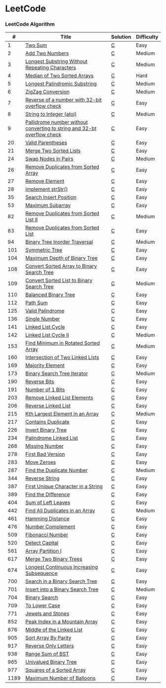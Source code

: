 LeetCode
========

### LeetCode Algorithm


| # | Title | Solution | Difficulty |
|---| ----- | -------- | ---------- |
|1|[Two Sum](https://leetcode.com/problems/two-sum/) | [C](./src/1.c)|Easy
|2|[Add Two Numbers](https://leetcode.com/problems/add-two-numbers/) | [C](./src/2.c)|Medium|
|3|[Longest Substring Without Repeating Characters](https://leetcode.com/problems/longest-substring-without-repeating-characters/) | [C](./src/3.c)|Medium|
|4|[Median of Two Sorted Arrays](https://leetcode.com/problems/median-of-two-sorted-arrays/) | [C](./src/4.c)|Hard|
|5|[Longest Palindromic Substring](https://leetcode.com/problems/longest-palindromic-substring/) | [C](./src/5.c)|Medium|
|6|[ZigZag Conversion](https://leetcode.com/problems/zigzag-conversion/) | [C](./src/6.c)|Medium|
|7|[Reverse of a number with 32-bit overflow check](https://leetcode.com/problems/reverse-integer/) | [C](./src/7.c)|Easy|
|8|[String to Integer (atoi)](https://leetcode.com/problems/string-to-integer-atoi/) | [C](./src/8.c) |Medium|
|9|[Pallidrome number without converting to string and 32-bt overflow check](https://leetcode.com/problems/palindrome-number/) | [C](./src/9.c)|Easy|
|20|[Valid Parentheses](https://leetcode.com/problems/valid-parentheses/) | [C](./src/20.c)|Easy|
|21|[Merge Two Sorted Lists](https://leetcode.com/problems/merge-two-sorted-lists/) | [C](./src/21.c)|Easy|
|24|[Swap Nodes in Pairs](https://leetcode.com/problems/swap-nodes-in-pairs/) | [C](./src/24.c)|Medium|
|26|[Remove Duplicates from Sorted Array](https://leetcode.com/problems/remove-duplicates-from-sorted-array/) | [C](./src/26.c)|Easy|
|27|[Remove Element](https://leetcode.com/problems/remove-element/) | [C](./src/27.c)|Easy|
|28|[Implement strStr()](https://leetcode.com/problems/implement-strstr/) | [C](./src/28.c)|Easy|
|35|[Search Insert Position](https://leetcode.com/problems/search-insert-position/) | [C](./src/35.c)|Easy|
|53|[Maximum Subarray](https://leetcode.com/problems/maximum-subarray/) | [C](./src/53.c)|Easy|
|82|[Remove Duplicates from Sorted List II](https://leetcode.com/problems/remove-duplicates-from-sorted-list-ii/) | [C](./src/82.c)|Medium|
|83|[Remove Duplicates from Sorted List](https://leetcode.com/problems/remove-duplicates-from-sorted-list/) | [C](./src/83.c)|Easy|
|94|[Binary Tree Inorder Traversal](https://leetcode.com/problems/binary-tree-inorder-traversal/) | [C](./src/94.c)|Medium|
|101|[Symmetric Tree](https://leetcode.com/problems/symmetric-tree/) | [C](./src/101.c)|Easy|
|104|[Maximum Depth of Binary Tree](https://leetcode.com/problems/maximum-depth-of-binary-tree/) | [C](./src/104.c)|Easy|
|108|[Convert Sorted Array to Binary Search Tree](https://leetcode.com/problems/convert-sorted-array-to-binary-search-tree/) | [C](./src/108.c)|Easy|
|109|[Convert Sorted List to Binary Search Tree](https://leetcode.com/problems/convert-sorted-list-to-binary-search-tree/) | [C](./src/109.c)|Medium|
|110|[Balanced Binary Tree](https://leetcode.com/problems/balanced-binary-tree/) | [C](./src/110.c)|Easy|
|112|[Path Sum](https://leetcode.com/problems/path-sum/) | [C](./src/112.c)|Easy|
|125|[Valid Palindrome](https://leetcode.com/problems/valid-palindrome/) | [C](./src/125.c)|Easy|
|136|[Single Number](https://leetcode.com/problems/single-number/) | [C](./src/136.c)|Easy|
|141|[Linked List Cycle](https://leetcode.com/problems/linked-list-cycle/) | [C](./src/141.c)|Easy|
|142|[Linked List Cycle II](https://leetcode.com/problems/linked-list-cycle-ii/) | [C](./src/142.c)|Medium|
|153|[Find Minimum in Rotated Sorted Array](https://leetcode.com/problems/find-minimum-in-rotated-sorted-array/) | [C](./src/153.c)|Medium|
|160|[Intersection of Two Linked Lists](https://leetcode.com/problems/intersection-of-two-linked-lists/) | [C](./src/160.c)|Easy|
|169|[Majority Element](https://leetcode.com/problems/majority-element/) | [C](./src/169.c)|Easy|
|173|[Binary Search Tree Iterator](https://leetcode.com/problems/binary-search-tree-iterator/) | [C](./src/173.c)|Medium|
|190|[Reverse Bits](https://leetcode.com/problems/reverse-bits/) | [C](./src/190.c)|Easy|
|191|[Number of 1 Bits](https://leetcode.com/problems/number-of-1-bits/) | [C](./src/191.c)|Easy|
|203|[Remove Linked List Elements](https://leetcode.com/problems/remove-linked-list-elements/) | [C](./src/203.c)|Easy|
|206|[Reverse Linked List](https://leetcode.com/problems/reverse-linked-list/) | [C](./src/206.c)|Easy|
|215|[Kth Largest Element in an Array](https://leetcode.com/problems/kth-largest-element-in-an-array/) | [C](./src/215.c)|Medium|
|217|[Contains Duplicate](https://leetcode.com/problems/contains-duplicate/) | [C](./src/217.c)|Easy|
|226|[Invert Binary Tree](https://leetcode.com/problems/invert-binary-tree/) | [C](./src/226.c)|Easy|
|234|[Palindrome Linked List](https://leetcode.com/problems/palindrome-linked-list/) | [C](./src/234.c)|Easy|
|268|[Missing Number](https://leetcode.com/problems/missing-number/) | [C](./src/268.c)|Easy|
|278|[First Bad Version](https://leetcode.com/problems/first-bad-version/) | [C](./src/278.c)|Easy|
|283|[Move Zeroes](https://leetcode.com/problems/move-zeroes/) | [C](./src/283.c)|Easy|
|287|[Find the Duplicate Number](https://leetcode.com/problems/find-the-duplicate-number/) | [C](./src/287.c)|Medium|
|344|[Reverse String](https://leetcode.com/problems/reverse-string/) | [C](./src/344.c)|Easy|
|387|[First Unique Character in a String](https://leetcode.com/problems/first-unique-character-in-a-string/) | [C](./src/387.c)|Easy|
|389|[Find the Difference](https://leetcode.com/problems/find-the-difference/) | [C](./src/389.c)|Easy|
|404|[Sum of Left Leaves](https://leetcode.com/problems/sum-of-left-leaves/) | [C](./src/404.c)|Easy|
|442|[Find All Duplicates in an Array](https://leetcode.com/problems/find-all-duplicates-in-an-array/) | [C](./src/442.c)|Medium|
|461|[Hamming Distance](https://leetcode.com/problems/hamming-distance/) | [C](./src/461.c) |Easy|
|476|[Number Complement](https://leetcode.com/problems/number-complement/) | [C](./src/476.c)|Easy|
|509|[Fibonacci Number](https://leetcode.com/problems/fibonacci-number/) | [C](./src/509.c)|Easy|
|520|[Detect Capital](https://leetcode.com/problems/detect-capital/) | [C](./src/520.c)|Easy|
|561|[Array Partition I](https://leetcode.com/problems/array-partition-i/) | [C](./src/561.c)|Easy|
|617|[Merge Two Binary Trees](https://leetcode.com/problems/merge-two-binary-trees/) | [C](./src/617.c)|Easy|
|674|[Longest Continuous Increasing Subsequence](https://leetcode.com/problems/longest-continuous-increasing-subsequence/) | [C](./src/674.c)|Easy|
|700|[Search in a Binary Search Tree](https://leetcode.com/problems/search-in-a-binary-search-tree/) | [C](./src/700.c)|Easy|
|701|[Insert into a Binary Search Tree](https://leetcode.com/problems/insert-into-a-binary-search-tree/) | [C](./src/701.c)|Medium|
|704|[Binary Search](https://leetcode.com/problems/binary-search/) | [C](./src/704.c)|Easy|
|709|[To Lower Case](https://leetcode.com/problems/to-lower-case/) | [C](./src/709.c)|Easy|
|771|[Jewels and Stones](https://leetcode.com/problems/jewels-and-stones/) | [C](./src/771.c)|Easy|
|852|[Peak Index in a Mountain Array](https://leetcode.com/problems/peak-index-in-a-mountain-array/) | [C](./src/852.c)|Easy|
|876|[Middle of the Linked List](https://leetcode.com/problems/middle-of-the-linked-list/) | [C](./src/876.c)|Easy|
|905|[Sort Array By Parity](https://leetcode.com/problems/sort-array-by-parity/) | [C](./src/905.c)|Easy|
|917|[Reverse Only Letters](https://leetcode.com/problems/reverse-only-letters/) | [C](./src/917.c)|Easy|
|938|[Range Sum of BST](https://leetcode.com/problems/range-sum-of-bst/) | [C](./src/938.c)|Easy|
|965|[Univalued Binary Tree](https://leetcode.com/problems/univalued-binary-tree/) | [C](./src/965.c)|Easy|
|977|[Squares of a Sorted Array](https://leetcode.com/problems/squares-of-a-sorted-array/) | [C](./src/977.c)|Easy|
|1189|[Maximum Number of Balloons](https://leetcode.com/problems/maximum-number-of-balloons/) | [C](./src/1189.c)|Easy|

